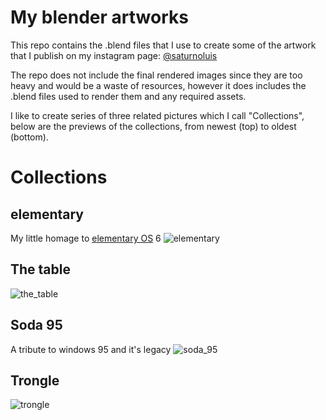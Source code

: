 # My blender artworks

This repo contains the .blend files that I use to create some of the artwork that I publish on my instagram page: [@saturnoluis](https://instagram.com/saturnoluis)

The repo does not include the final rendered images since they are too heavy and would be a waste of resources, however it does includes the .blend files used to render them and any required assets.

I like to create series of three related pictures which I call "Collections", below are the previews of the collections, from newest (top) to oldest (bottom).

# Collections

## elementary
My little homage to [elementary OS](https://elementary.io/) 6
![elementary](https://user-images.githubusercontent.com/14167280/138805032-f377b511-b7a5-4a68-babd-3c893be34e90.png)

## The table
![the_table](https://user-images.githubusercontent.com/14167280/138805064-11ee2097-3f95-4ad4-be51-95060fb3c5a7.png)

## Soda 95
A tribute to windows 95 and it's legacy
![soda_95](https://user-images.githubusercontent.com/14167280/138805098-4bbabad0-ffef-416b-87dc-f8b609e94f6d.png)

## Trongle
![trongle](https://user-images.githubusercontent.com/14167280/138805124-b42bad69-fdde-4557-ae83-d1d216bb08aa.png)
